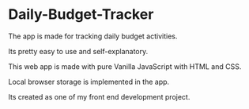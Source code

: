 # Daily-Budget-Tracker


The app is made for tracking daily budget activities.

Its pretty easy to use and self-explanatory.

This web app is made with pure Vanilla JavaScript with HTML and CSS.

Local browser storage is implemented in the app.

Its created as one of my front end development project.
